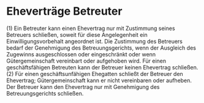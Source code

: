# Eheverträge Betreuter

(1) Ein Betreuter kann einen Ehevertrag nur mit Zustimmung seines Betreuers schließen, soweit für diese Angelegenheit ein Einwilligungsvorbehalt angeordnet ist. Die Zustimmung des Betreuers bedarf der Genehmigung des Betreuungsgerichts, wenn der Ausgleich des Zugewinns ausgeschlossen oder eingeschränkt oder wenn Gütergemeinschaft vereinbart oder aufgehoben wird. Für einen geschäftsfähigen Betreuten kann der Betreuer keinen Ehevertrag schließen.(2) Für einen geschäftsunfähigen Ehegatten schließt der Betreuer den Ehevertrag; Gütergemeinschaft kann er nicht vereinbaren oder aufheben. Der Betreuer kann den Ehevertrag nur mit Genehmigung des Betreuungsgerichts schließen. 

